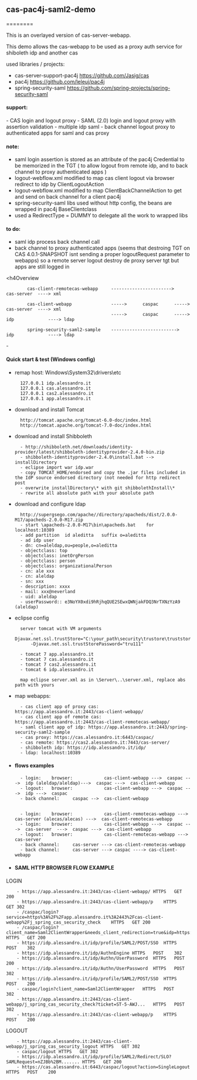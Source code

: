 <h2>cas-pac4j-saml2-demo</h2>

========

This is an overlayed version of cas-server-webapp.

This demo allows the cas-webapp to be used as a proxy auth service for  shiboleth idp and another cas

used libraries / projects:

- cas-server-support-pac4j https://github.com/Jasig/cas
- pac4j https://github.com/leleuj/pac4j
- spring-security-saml https://github.com/spring-projects/spring-security-saml


<h4>support:</h4>
- CAS login and logout proxy
- SAML (2.0) login and logout proxy with assertion validation
- multiple idp saml
- back channel logout proxy to authenticated apps for saml and cas proxy


<h4>note:</h4>

- saml login assertion is stored as an attribute of the pac4j Credential to be memorized in the TGT ( to allow logout from remote idp, and to back channel to proxy authenticated apps )
- logout-webflow.xml modified to map cas client logout via browser redirect to idp by ClientLogoutAction
- logout-webflow.xml modified to map ClientBackChannelAction to get and send on back channel for a client pac4j 
- spring-security-saml libs used without http config, the beans are wrapped in pac4j BaseClientclass 
- used a RedirectType = DUMMY to delegate all the work to wrapped libs



<h4>to do:</h4>

- saml idp process back channel call
- back channel to proxy authenticated apps (seems that  destroing TGT on CAS 4.0.1-SNAPSHOT isnt sending a proper logoutRequest parameter to webapps) so a remote server logout destroy de proxy server tgt but apps are still logged in



<h4Overview</h4>

			cas-client-remotecas-webapp  	----------------------->		cas-server	----> xml
			
			cas-client-webapp  				----->		caspac		----->		cas-server	----> xml
											----->		caspac		----->		idp  			----> ldap
			
			spring-security-saml2-sample	------------------------->		idp	 			----> ldap
			


-<h4>Quick start & test (Windows config)</h4>

- remap host: Windows\System32\drivers\etc

    	127.0.0.1 idp.alessandro.it
    	127.0.0.1 cas.alessandro.it
    	127.0.0.1 cas2.alessandro.it
    	127.0.0.1 app.alessandro.it
    
- download and install Tomcat

		http://tomcat.apache.org/tomcat-6.0-doc/index.html
		http://tomcat.apache.org/tomcat-7.0-doc/index.html
		
- download and install Shibboleth

		- http://shibboleth.net/downloads/identity-provider/latest/shibboleth-identityprovider-2.4.0-bin.zip
		- shibboleth-identityprovider-2.4.0\install.bat --> installDirectory
		- eclipse import war idp.war
		- copy TOMCAT_HOME/endorsed and copy the .jar files included in the IdP source endorsed directory (not needed for http redirect post 
		- overwrite installDirectory\* with git shibbolethInstall\* 
		- rewrite all absolute path with your absolute path
		
- download and configure ldap

		http://supergsego.com/apache//directory/apacheds/dist/2.0.0-M17/apacheds-2.0.0-M17.zip
	 	- start \apacheds-2.0.0-M17\bin\apacheds.bat    for   localhost:10389
	 	- add partition  id aleditta   suffix o=aleditta
	 	- ad idp user
	 	- dn: cn=aleldap,ou=people,o=aleditta
		- objectclass: top
		- objectclass: inetOrgPerson
		- objectclass: person
		- objectclass: organizationalPerson
		- cn: ale xxx
		- cn: aleldap
		- sn: xxx
		- description: xxxx
		- mail: xxx@neverland
		- uid: aleldap
		- userPassword:: e3NoYX0xdi9hRjhqQUE2SEwxQWNjakFDQ3NrTXNzYzA9	(aleldap)
	 

- eclipse config
		
		server tomcat with VM arguments
			-Djavax.net.ssl.trustStore="C:\your_path\security\trustore\truststore.ts"
			-Djavax.net.ssl.trustStorePassword="tru111"

		- tomcat 7 app.alessandro.it
		- tomcat 7 cas.alessandro.it
		- tomcat 7 cas2.alessandro.it
		- tomcat 6 idp.alessandro.it

		map eclipse server.xml as in \Server\..\server.xml, replace abs path with yours


- map webapps:
			
		- cas client app of proxy cas: https://app.alessandro.it:2443/cas-client-webapp/
		- cas client app of remote cas: https://app.alessandro.it:2443/cas-client-remotecas-webapp/
		- saml client app of idp: https://app.alessandro.it:2443/spring-security-saml2-sample
		- cas proxy: https://cas.alessandro.it:6443/caspac/ 
		- cas remote: https://cas2.alessandro.it:7443/cas-server/ 
		- shibboleth idp: https://idp.alessandro.it/idp/ 
		- ldap: localhost:10389 
 
  
 
- <h4>flows examples</h4>
	
	
		- login:  	browser:			cas-client-webapp --->  caspac --->  idp (aleldap/aleldap)--->  caspac --->  cas-client-webapp
		- logout: 	browser: 			cas-client-webapp --->  caspac --->  idp --->  caspac 
		- back channel:		caspac --> 	cas-client-webapp
	
				
		- login:  	browser:			cas-client-remotecas-webapp --->  cas-server (alecas/alecas) --->  cas-client-remotecas-webapp		
		- login:  	browser:			cas-client-webapp --->  caspac --->  cas-server  --->  caspac --->  cas-client-webapp
		- logout: 	browser: 			cas-client-remotecas-webapp --->  cas-server
		- back channel:		cas-server ---> cas-client-remotecas-webapp
		- back channel:		cas-server ---> caspac ----> cas-client-webapp
				 
	
 

- <h4>SAML HTTP BROWSER FLOW EXAMPLE</h4>

LOGIN

		- https://app.alessandro.it:2443/cas-client-webapp/	HTTPS	GET	200
		- https://app.alessandro.it:2443/cas-client-webapp/p	HTTPS	GET	302
		- /caspac/login?service=https%3A%2F%2Fapp.alessandro.it%3A2443%2Fcas-client-webapp%2Fj_spring_cas_security_check	HTTPS	GET	200
		- /caspac/login?client_name=Saml2ClientWrapper&needs_client_redirection=true&idp=https://idp.alessandro.it/idp/shibboleth	HTTPS	GET	200
		- https://idp.alessandro.it/idp/profile/SAML2/POST/SSO	HTTPS	POST	302
		- https://idp.alessandro.it/idp/AuthnEngine	HTTPS	POST	302
		- https://idp.alessandro.it/idp/Authn/UserPassword	HTTPS	POST	200
		- https://idp.alessandro.it/idp/Authn/UserPassword	HTTPS	POST	302
		- https://idp.alessandro.it/idp/profile/SAML2/POST/SSO	HTTPS	POST	200
		- caspac/login?client_name=Saml2ClientWrapper	HTTPS	POST	302
		- https://app.alessandro.it:2443/cas-client-webapp/j_spring_cas_security_check?ticket=ST-5-AWJ...	HTTPS	POST	302
		- https://app.alessandro.it:2443/cas-client-webapp/p	HTTPS	POST	200


LOGOUT

		- https://app.alessandro.it:2443/cas-client-webapp/j_spring_cas_security_logout	HTTPS	GET	302
		- caspac/logout	HTTPS	GET	302
		- https://idp.alessandro.it/idp/profile/SAML2/Redirect/SLO?SAMLRequest=nZJBb%2BM.......	HTTPS	GET	200
		- https://cas.alessandro.it:6443/caspac/logout?action=SingleLogout	HTTPS	POST	200
 
